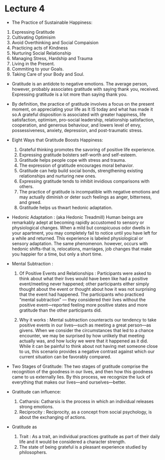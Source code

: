 # Lecture 4

- The Practice of Sustainable Happiness: 
1. Expressing Gratitude
2. Cultivating Optimisim 
3. Avoid Overthinking and Social Compaision
4. Practicing acts of Kindness
5. Nurturing Social Relationship
6. Managing Stress, Hardship and Trauma
7. Living in the Present. 
8. Commiting to your Goals. 
9. Taking Care of your Body and Soul. 

- Gratitude is an antidote to negative emotions. The average person, however, probably associates gratitude with saying thank you, 
received. Expressing gratitude is a lot more than saying thank you.

- By definition, the practice of gratitude involves a focus on the present moment, on appreciating your life as It IS today and what has made it so.A grateful disposition is associated with greater happiness, life satisfaction, optimism, pro-social leadership, relationship satisfaction, cooperation, and generous behaviour, and lowers level of envy, possessiveness, anxiety, depression, and post-traumatic stress.

- Eight Ways that Gratitude Boosts Happiness: 
    1. Grateful thinking promotes the savoring of positive life experience.
    2. Expressing gratitude bolsters self-worth and self-esteem.
    3. Gratitude helps people cope with stress and trauma.
    4. The expression of gratitude encourages moral behavior.
    5. Gratitude can help build social bonds, strengthening existing relationships and nurturing new
    ones.
    6. Expressing gratitude tends to inhibit invidious comparisons with others.
    7. The practice of gratitude is incompatible with negative emotions and may actually diminish or
    deter such feelings as anger, bitterness, and greed.
    8. Gratitude helps us thwart hedonic adaptation.

- Hedonic Adaptation : (aka Hedonic Treadmill) Human beings are remarkably adept at becoming rapidly accustomed to sensory or physiological changes. When a mild but conspicuous odor dwells in your apartment, you may completely fail to notice until you have left for a while and returned. This experience is labeled physiological or sensory
adaptation. The same phenomenon. however, occurs with hedonic shifts-that is, relocations, marriages, job changes that make you happier for a time, but only a short time.

- Mental Subtraction : 
    1. Of Positive Events and Relationships : Participants were asked to think about what their lives would have been like had a positive event/meeting never happened; other participants either simply thought about the event or thought about how it was not surprising that the event had happened. The participants who practiced “mental subtraction” — they considered their lives without the positive event—reported feeling more
    positive states and more gratitude than the other participants did.

    2. Why it works : Mental subtraction counteracts our tendency to take positive events in our lives—such as meeting a great person—as givens. When we consider the circumstances that led to a chance encounter,
    we may be surprised by how unlikely that meeting actually was, and how lucky we were that it happened as it did. While it can be painful to think about not having met someone close to us, this scenario provides a negative contrast against which our current situation can be favorably
    compared.

- Two Stages of Gratitude: The two stages of gratitude comprise the recognition of the goodness in our lives, and then how this goodness came to us externally lies. By this process, we recognize the luck of everything that makes our lives—and ourselves—better.

- Gratitude can influence: 
    1. Catharsis: Catharsis is the process in which an individual releases strong emotions.
    2. Reciprocity : Reciprocity, as a concept from social psychology, is about the exchanging of actions. 

- Gratitude as
    1. Trait : As a trait, an individual practices gratitude as part of their daily life and it would be considered a character strength. 
    2. The state of being grateful is a pleasant experience studied by philosophers. 
